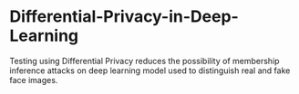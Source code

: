 # Differential-Privacy-in-Deep-Learning
Testing using Differential Privacy reduces the possibility of membership inference attacks on deep learning model used to distinguish real and fake face images.
